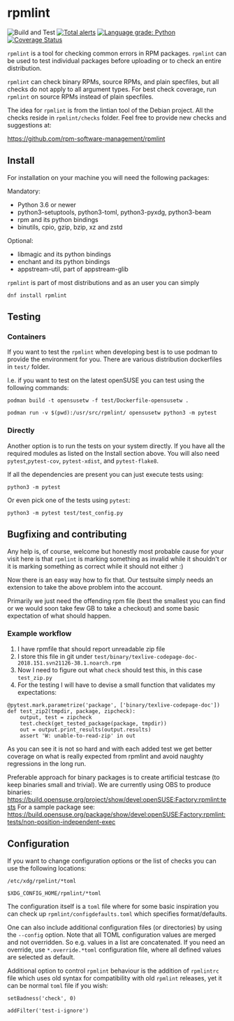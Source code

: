 # rpmlint

![Build and Test](https://github.com/rpm-software-management/rpmlint/workflows/Build%20and%20Test/badge.svg)
[![Total alerts](https://img.shields.io/lgtm/alerts/g/rpm-software-management/rpmlint.svg?logo=lgtm&logoWidth=18)](https://lgtm.com/projects/g/rpm-software-management/rpmlint/alerts/)
[![Language grade: Python](https://img.shields.io/lgtm/grade/python/g/rpm-software-management/rpmlint.svg?logo=lgtm&logoWidth=18)](https://lgtm.com/projects/g/rpm-software-management/rpmlint/context:python)
[![Coverage Status](https://coveralls.io/repos/github/rpm-software-management/rpmlint/badge.svg?branch=master)](https://coveralls.io/github/rpm-software-management/rpmlint?branch=master)

`rpmlint` is a tool for checking common errors in RPM packages.
`rpmlint` can be used to test individual packages before uploading or to check
an entire distribution.

`rpmlint` can check binary RPMs, source RPMs, and plain specfiles, but all
checks do not apply to all argument types.
For best check coverage, run `rpmlint` on source RPMs instead of
plain specfiles.

The idea for `rpmlint` is from the lintian tool of the Debian project.
All the checks reside in `rpmlint/checks` folder. Feel free to provide new
checks and suggestions at:

https://github.com/rpm-software-management/rpmlint

## Install

For installation on your machine you will need the following packages:

Mandatory:
- Python 3.6 or newer
- python3-setuptools, python3-toml, python3-pyxdg, python3-beam
- rpm and its python bindings
- binutils, cpio, gzip, bzip, xz and zstd

Optional:
- libmagic and its python bindings
- enchant and its python bindings
- appstream-util, part of appstream-glib

`rpmlint` is part of most distributions and as an user you can simply

    dnf install rpmlint

## Testing

### Containers
If you want to test the `rpmlint` when developing best is to use podman
to provide the environment for you. There are various distribution
dockerfiles in `test/` folder.

I.e. if you want to test on the latest openSUSE you can test using the following commands:

`podman build -t opensusetw -f test/Dockerfile-opensusetw .`

`podman run -v $(pwd):/usr/src/rpmlint/ opensusetw python3 -m pytest`

### Directly

Another option is to run the tests on your system directly. If you
have all the required modules as listed on the Install section above.
You will also need `pytest`,`pytest-cov`, `pytest-xdist`, and `pytest-flake8`.

If all the dependencies are present you can just execute tests using:

`python3 -m pytest`

Or even pick one of the tests using `pytest`:

`python3 -m pytest test/test_config.py`

## Bugfixing and contributing

Any help is, of course, welcome but honestly most probable cause for your visit
here is that `rpmlint` is marking something as invalid while it shouldn't or
it is marking something as correct while it should not either :)

Now there is an easy way how to fix that. Our testsuite simply needs an
extension to take the above problem into the account.

Primarily we just need the offending rpm file (best the smallest you can
find or we would soon take few GB to take a checkout) and some basic
expectation of what should happen.

### Example workflow

1) I have rpmfile that should report unreadable zip file
2) I store this file in git under `test/binary/texlive-codepage-doc-2018.151.svn21126-38.1.noarch.rpm`
3) Now I need to figure out what `check` should test this, in this case `test_zip.py`
4) For the testing I will have to devise a small function that validates my expectations:

```
@pytest.mark.parametrize('package', ['binary/texlive-codepage-doc'])
def test_zip2(tmpdir, package, zipcheck):
    output, test = zipcheck
    test.check(get_tested_package(package, tmpdir))
    out = output.print_results(output.results)
    assert 'W: unable-to-read-zip' in out
```

As you can see it is not so hard and with each added test we get better
coverage on what is really expected from rpmlint and avoid naughty regressions
in the long run.

Preferable approach for binary packages is to create artificial testcase (to keep binaries small and trivial).
We are currently using OBS to produce binaries:
  https://build.opensuse.org/project/show/devel:openSUSE:Factory:rpmlint:tests
For a sample package see:
  https://build.opensuse.org/package/show/devel:openSUSE:Factory:rpmlint:tests/non-position-independent-exec

## Configuration

If you want to change configuration options or the list of checks you can
use the following locations:

`/etc/xdg/rpmlint/*toml`

`$XDG_CONFIG_HOME/rpmlint/*toml`

The configuration itself is a `toml` file where for some basic inspiration
you can check up `rpmlint/configdefaults.toml` which specifies format/defaults.

One can also include additional configuration files (or directories) by using the `--config` option.
Note that all TOML configuration values are merged and not overridden.
So e.g. values in a list are concatenated. If you need an override,
use `*.override.*toml` configuration file, where all defined values are selected as default.

Additional option to control `rpmlint` behaviour is the addition of `rpmlintrc` file
which uses old syntax for compatibility with old `rpmlint` releases, yet
it can be normal `toml` file if you wish:

`setBadness('check', 0)`

`addFilter('test-i-ignore')`
